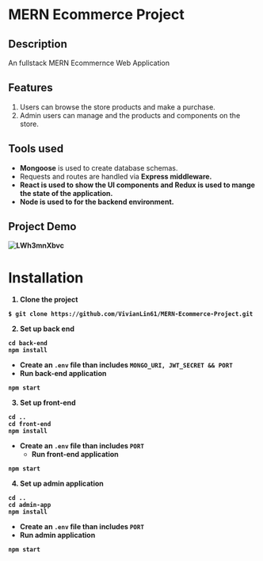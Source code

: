 # MERN Ecommerce Project

## Description
An fullstack MERN Ecommernce Web Application

## Features
1. Users can browse the store products and make a purchase.
2. Admin users can manage and the products and components on the store.

## Tools used
* <b>Mongoose</b> is used to create database schemas.
* Requests and routes are handled via <b>Express<b/> middleware.
* <b>React</b>  is used to show the UI components and <b>Redux</b>  is used to mange the state of the application. 
* <b>Node</b>  is used to for the backend environment.

## Project Demo
![LWh3mnXbvc](https://user-images.githubusercontent.com/33815743/121367850-a203a000-c908-11eb-8b1e-6df346b9f9df.gif)

# Installation
1. Clone the project
```
$ git clone https://github.com/VivianLin61/MERN-Ecommerce-Project.git
```
2. Set up back end
``` 
cd back-end
npm install
```
* Create an ```.env``` file than includes ```MONGO_URI, JWT_SECRET && PORT```
* Run back-end application
``` 
npm start
```
3. Set up front-end
``` 
cd ..
cd front-end
npm install
```
* Create an ```.env``` file than includes ```PORT```
   * Run front-end application
```
npm start
```

4. Set up admin application
``` 
cd ..
cd admin-app
npm install
```
* Create an ```.env``` file than includes ```PORT```
* Run admin application
```
npm start
```

  
